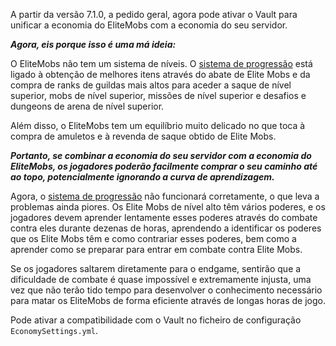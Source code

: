 A partir da versão 7.1.0, a pedido geral, agora pode ativar o Vault para unificar a economia do EliteMobs com a economia do seu servidor.

***Agora, eis porque isso é uma má ideia:***

O EliteMobs não tem um sistema de níveis. O [sistema de progressão]($language$/elitemobs/understanding_the_basics_of_elitemobs.md) está ligado à obtenção de melhores itens através do abate de Elite Mobs e da compra de ranks de guildas mais altos para aceder a saque de nível superior, mobs de nível superior, missões de nível superior e desafios e dungeons de arena de nível superior.

Além disso, o EliteMobs tem um equilíbrio muito delicado no que toca à compra de amuletos e à revenda de saque obtido de Elite Mobs.

***Portanto, se combinar a economia do seu servidor com a economia do EliteMobs, os jogadores poderão facilmente comprar o seu caminho até ao topo, potencialmente ignorando a curva de aprendizagem.***

Agora, o [sistema de progressão]($language$/elitemobs/understanding_the_basics_of_elitemobs.md) não funcionará corretamente, o que leva a problemas ainda piores. Os Elite Mobs de nível alto têm vários poderes, e os jogadores devem aprender lentamente esses poderes através do combate contra eles durante dezenas de horas, aprendendo a identificar os poderes que os Elite Mobs têm e como contrariar esses poderes, bem como a aprender como se preparar para entrar em combate contra Elite Mobs.

Se os jogadores saltarem diretamente para o endgame, sentirão que a dificuldade de combate é quase impossível e extremamente injusta, uma vez que não terão tido tempo para desenvolver o conhecimento necessário para matar os EliteMobs de forma eficiente através de longas horas de jogo.

Pode ativar a compatibilidade com o Vault no ficheiro de configuração `EconomySettings.yml`.
